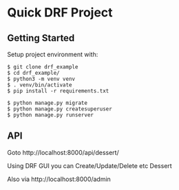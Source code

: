 # Quick DRF Project

## Getting Started

Setup project environment with:

```
$ git clone drf_example
$ cd drf_example/
$ python3 -m venv venv
$ . venv/bin/activate
$ pip install -r requirements.txt

$ python manage.py migrate
$ python manage.py createsuperuser
$ python manage.py runserver
```

## API

Goto http://localhost:8000/api/dessert/

Using DRF GUI you can Create/Update/Delete etc Dessert

Also via http://localhost:8000/admin
